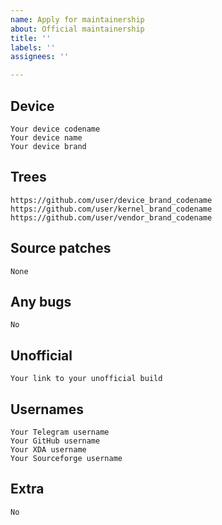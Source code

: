 ```yaml
---
name: Apply for maintainership
about: Official maintainership
title: ''
labels: ''
assignees: ''

---
```


## Device
```
Your device codename
Your device name
Your device brand
```

## Trees
<!--
* Your trees must be public on
* GitHub / GitLab
-->
```
https://github.com/user/device_brand_codename
https://github.com/user/kernel_brand_codename
https://github.com/user/vendor_brand_codename
```

## Source patches
<!--
* You must link any used
* extra commits for the
* build source here
-->
```
None
```

## Any bugs
<!--
* You must tell us about any bugs,
* if you have any
-->
```
No
```

## Unofficial
<!--
* You must link your Telegram
* or XDA post here
-->
```
Your link to your unofficial build
```

## Usernames
<!--
* You can ignore XDA and/or
* Sourceforge if you are not
* signed up there
-->
```
Your Telegram username
Your GitHub username
Your XDA username
Your Sourceforge username
```

## Extra
<!--
* You want to tell us anything?
-->
```
No
```

